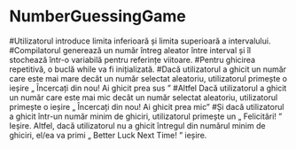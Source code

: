 # NumberGuessingGame
#Utilizatorul introduce limita inferioară și limita superioară a intervalului.
#Compilatorul generează un număr întreg aleator între interval și îl stochează într-o variabilă pentru referințe viitoare.
#Pentru ghicirea repetitivă, o buclă while va fi inițializată.
#Dacă utilizatorul a ghicit un număr care este mai mare decât un număr selectat aleatoriu, utilizatorul primește o ieșire „ Încercați din nou! Ai ghicit prea sus ”
#Altfel Dacă utilizatorul a ghicit un număr care este mai mic decât un număr selectat aleatoriu, utilizatorul primește o ieșire „ Încercați din nou! Ai ghicit prea mic”
#Și dacă utilizatorul a ghicit într-un număr minim de ghiciri, utilizatorul primește un „ Felicitări! ” Ieșire.
Altfel, dacă utilizatorul nu a ghicit întregul din numărul minim de ghiciri, el/ea va primi „ Better Luck Next Time! ” ieșire.
